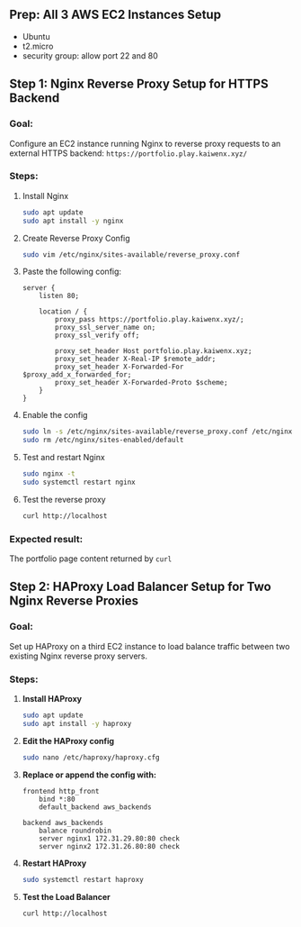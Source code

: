 ## Prep: All 3 AWS EC2 Instances Setup

- Ubuntu
- t2.micro
- security group: allow port 22 and 80

## Step 1: Nginx Reverse Proxy Setup for HTTPS Backend

### Goal:

Configure an EC2 instance running Nginx to reverse proxy requests to an external HTTPS backend: `https://portfolio.play.kaiwenx.xyz/`

### Steps:

1. Install Nginx

   ```bash
   sudo apt update
   sudo apt install -y nginx
   ```

2. Create Reverse Proxy Config

   ```bash
   sudo vim /etc/nginx/sites-available/reverse_proxy.conf
   ```

3. Paste the following config:

   ```nginx
   server {
       listen 80;

       location / {
           proxy_pass https://portfolio.play.kaiwenx.xyz/;
           proxy_ssl_server_name on;
           proxy_ssl_verify off;

           proxy_set_header Host portfolio.play.kaiwenx.xyz;
           proxy_set_header X-Real-IP $remote_addr;
           proxy_set_header X-Forwarded-For $proxy_add_x_forwarded_for;
           proxy_set_header X-Forwarded-Proto $scheme;
       }
   }
   ```

4. Enable the config

   ```bash
   sudo ln -s /etc/nginx/sites-available/reverse_proxy.conf /etc/nginx/sites-enabled/
   sudo rm /etc/nginx/sites-enabled/default
   ```

5. Test and restart Nginx

   ```bash
   sudo nginx -t
   sudo systemctl restart nginx
   ```

6. Test the reverse proxy
   ```bash
   curl http://localhost
   ```

### Expected result:

The portfolio page content returned by `curl`

## Step 2: HAProxy Load Balancer Setup for Two Nginx Reverse Proxies

### Goal:

Set up HAProxy on a third EC2 instance to load balance traffic between two existing Nginx reverse proxy servers.

### Steps:

1. **Install HAProxy**

   ```bash
   sudo apt update
   sudo apt install -y haproxy
   ```

2. **Edit the HAProxy config**

   ```bash
   sudo nano /etc/haproxy/haproxy.cfg
   ```

3. **Replace or append the config with:**

   ```haproxy
   frontend http_front
       bind *:80
       default_backend aws_backends

   backend aws_backends
       balance roundrobin
       server nginx1 172.31.29.80:80 check
       server nginx2 172.31.26.80:80 check
   ```

4. **Restart HAProxy**

   ```bash
   sudo systemctl restart haproxy
   ```

5. **Test the Load Balancer**

   ```bash
   curl http://localhost
   ```
